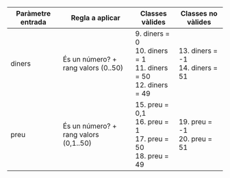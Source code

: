 | Paràmetre entrada | Regla a aplicar | Classes vàlides | Classes no vàlides |
| ----------- | ----------- | ----------- | ----------- |
| diners | És un número? + rang valors (0..50) | 9. diners = 0<br> 10. diners = 1<br> 11. diners = 50<br> 12. diners = 49 | 13. diners = -1 <br> 14. diners = 51 |
| preu | És un número? + rang valors (0,1..50) | 15. preu = 0,1<br> 16. preu = 1<br> 17. preu = 50<br> 18. preu = 49| 19. preu = -1<br> 20. preu = 51 |
